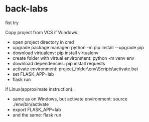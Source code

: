 # back-labs
fist try


Copy project from VCS
if Windows:
- open project directory in cmd
- upgrade package manager: python -m pip install --upgrade pip
- download virtualenv: pip install virtualenv
- create folder with virtual environment: python -m venv env
- download dependencies: pip install requests
- activate environment: project_folder\env\Scripts\activate.bat
- set FLASK_APP=lab
- flask run

if Linux(approximate instruction):
- same as on Windows, but activate environment: source ./env/bin/activate
- export FLASK_APP=lab
- and the same: flask run